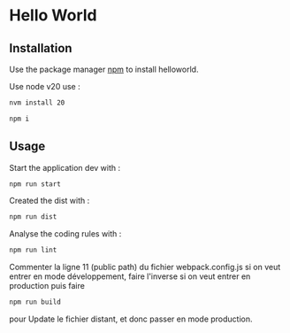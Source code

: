 # Hello World

## Installation

Use the package manager [npm](https://www.npmjs.com/) to install helloworld.

Use node v20 use :
```bash
nvm install 20
```

```bash
npm i
```

## Usage

Start the application dev with :

```bash
npm run start
```

Created the dist with :

```bash
npm run dist
```

Analyse the coding rules with :

```bash
npm run lint
```

Commenter la ligne 11 (public path) du fichier webpack.config.js si on veut entrer en mode développement, faire l'inverse si on veut entrer en production puis faire 
```bash
npm run build
```
pour  Update le fichier distant, et donc passer en mode production.
